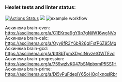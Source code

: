 ### Hexlet tests and linter status:
[![Actions Status](https://github.com/pterodactylsam/frontend-project-lvl1/workflows/hexlet-check/badge.svg)](https://github.com/pterodactylsam/frontend-project-lvl1/actions)
<a href="https://codeclimate.com/github/codeclimate/codeclimate/maintainability"><img src="https://api.codeclimate.com/v1/badges/a99a88d28ad37a79dbf6/maintainability" /></a>
![example workflow](https://github.com/pterodactylsam/frontend-project-lvl1/actions/workflows/make-lint.yml/badge.svg)

Аскинема brain-even: https://asciinema.org/a/C1EKroe9gY9p7gNiIW16wgNVo <br>
Аскинема brain-calc: https://asciinema.org/a/Oyy8fR3Y6bR26gIFxfP6Z95Mg <br>
Аскинема brain-gcd: https://asciinema.org/a/btt8bTpmXDyclNrvzetGWTEvd <br>
Аскинема brain-progression: https://asciinema.org/a/759wzlvK047bSNjpbxmP5SS1H <br>
Аскинема brain-prime: https://asciinema.org/a/Di5vPuFdeplY65oHQq1xnqsIRbr
